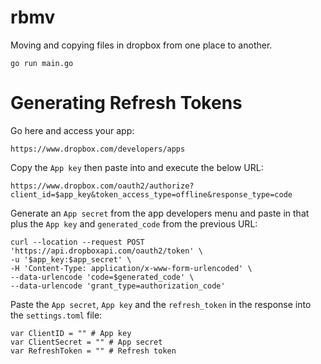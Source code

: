 # rbmv
Moving and copying files in dropbox from one place to another.

```
go run main.go
```

# Generating Refresh Tokens

Go here and access your app:
```
https://www.dropbox.com/developers/apps
```

Copy the `App key` then paste into and execute the below URL:

```
https://www.dropbox.com/oauth2/authorize?client_id=$app_key&token_access_type=offline&response_type=code
```

Generate an `App secret` from the app developers menu and paste in that plus the `App key` and `generated_code` from the previous URL:
```
curl --location --request POST 'https://api.dropboxapi.com/oauth2/token' \
-u '$app_key:$app_secret' \
-H 'Content-Type: application/x-www-form-urlencoded' \
--data-urlencode 'code=$generated_code' \
--data-urlencode 'grant_type=authorization_code'
```

Paste the `App secret`, `App key` and the `refresh_token` in the response into the `settings.toml` file:
```
var ClientID = "" # App key
var ClientSecret = "" # App secret
var RefreshToken = "" # Refresh token
```
